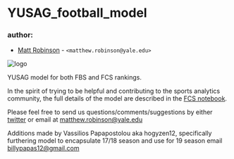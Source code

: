 # YUSAG_football_model

### author: ###

* [Matt Robinson](https://github.com/mc-robinson) - `<matthew.robinson@yale.edu>`

![logo](http://sports.sites.yale.edu/sites/default/files/styles/adaptive/public/banner.png?itok=7QjZB_6d)

YUSAG model for both FBS and FCS rankings.

In the spirit of trying to be helpful and contributing to the sports analytics community, the full details of the model are described in the [FCS notebook](https://github.com/mc-robinson/YUSAG_football_model/blob/master/YUSAG_FCS_football_linear_model.ipynb).

Please feel free to send us questions/comments/suggestions by either [twitter](https://twitter.com/YaleSportsGroup) or email at matthew.robinson@yale.edu 

Additions made by Vassilios Papapostolou aka hogyzen12, specifically furthering model to encapsulate 17/18 season and use for 19 season
email billypapas12@gmail.com
